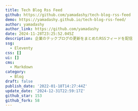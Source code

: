 ```yaml
---
title: Tech Blog Rss Feed
github: https://github.com/yamadashy/tech-blog-rss-feed
demo: https://yamadashy.github.io/tech-blog-rss-feed/
author: yamadashy
author_link: https://github.com/yamadashy
date: 2024-11-28T23:25:52.045Z
description: 企業のテックブログの更新をまとめたRSSフィードを配信
ssg:
  - Eleventy
css: []
ui: []
cms:
  - Markdown
category:
  - Blog
draft: false
publish_date: '2022-01-18T14:27:44Z'
update_date: '2024-12-31T22:59:17Z'
github_star: 153
github_fork: 58
---
```

